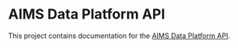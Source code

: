 AIMS Data Platform API
=====================

This project contains documentation for the [AIMS Data Platform API](https://aims.github.io/data-platform).
